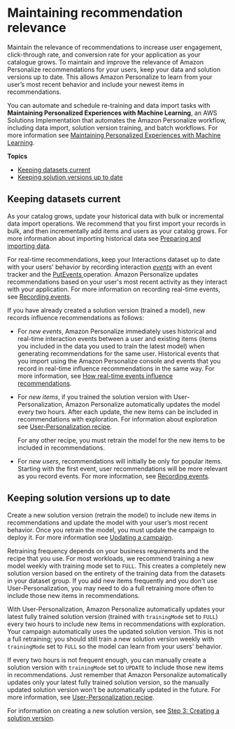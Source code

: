 # Maintaining recommendation relevance<a name="maintaining-relevance"></a>

 Maintain the relevance of recommendations to increase user engagement, click\-through rate, and conversion rate for your application as your catalogue grows\. To maintain and improve the relevance of Amazon Personalize recommendations for your users, keep your data and solution versions up to date\. This allows Amazon Personalize to learn from your user’s most recent behavior and include your newest items in recommendations\. 

 You can automate and schedule re\-training and data import tasks with **Maintaining Personalized Experiences with Machine Learning**, an AWS Solutions Implementation that automates the Amazon Personalize workflow, including data import, solution version training, and batch workflows\. For more information see [Maintaining Personalized Experiences with Machine Learning](https://aws.amazon.com/solutions/implementations/maintaining-personalized-experiences-with-ml/)\. 

**Topics**
+ [Keeping datasets current](#updating-data)
+ [Keeping solution versions up to date](#retraining-model)

## Keeping datasets current<a name="updating-data"></a>

 As your catalog grows, update your historical data with bulk or incremental data import operations\. We recommend that you first import your records in bulk, and then incrementally add items and users as your catalog grows\. For more information about importing historical data see [Preparing and importing data](data-prep.md)\. 

For real\-time recommendations, keep your Interactions dataset up to date with your users' behavior by recording interaction *[events](https://docs.aws.amazon.com/general/latest/gr/glos-chap.html#event)* with an event tracker and the [ PutEvents ](API_UBS_PutEvents.md) operation\. Amazon Personalize updates recommendations based on your user's most recent activity as they interact with your application\. For more information on recording real\-time events, see [Recording events](recording-events.md)\. 

If you have already created a solution version \(trained a model\), new records influence recommendations as follows:
+  For *new events*, Amazon Personalize immediately uses historical and real\-time interaction events between a user and existing items \(items you included in the data you used to train the latest model\) when generating recommendations for the same user\. Historical events that you import using the Amazon Personalize console and events that you record in real\-time influence recommendations in the same way\. For more information, see [How real\-time events influence recommendations](recording-events.md#recorded-events-influence-recommendations)\. 
+ For *new items*, if you trained the solution version with User\-Personalization, Amazon Personalize automatically updates the model every two hours\. After each update, the new items can be included in recommendations with exploration\. For information about exploration see [User\-Personalization recipe](native-recipe-new-item-USER_PERSONALIZATION.md)\. 

   For any other recipe, you must retrain the model for the new items to be included in recommendations\. 
+  For *new users*, recommendations will initially be only for popular items\. Starting with the first event, user recommendations will be more relevant as you record events\. For more information, see [Recording events](recording-events.md)\. 

## Keeping solution versions up to date<a name="retraining-model"></a>

 Create a new solution version \(retrain the model\) to include new items in recommendations and update the model with your user’s most recent behavior\. Once you retrain the model, you must update the campaign to deploy it\. For more information see [Updating a campaign](update-campaigns.md)\. 

 Retraining frequency depends on your business requirements and the recipe that you use\. For most workloads, we recommend training a new model weekly with training mode set to `FULL`\. This creates a completely new solution version based on the entirety of the training data from the datasets in your dataset group\. If you add new items frequently and you don't use User\-Personalization, you may need to do a full retraining more often to include those new items in recommendations\. 

 With User\-Personalization, Amazon Personalize automatically updates your latest fully trained solution version \(trained with `trainingMode` set to `FULL`\) every two hours to include new items in recommendations with exploration\. Your campaign automatically uses the updated solution version\. This is not a full retraining; you should still train a new solution version weekly with `trainingMode` set to `FULL` so the model can learn from your users' behavior\. 

 If every two hours is not frequent enough, you can manually create a solution version with `trainingMode` set to `UPDATE` to include those new items in recommendations\. Just remember that Amazon Personalize automatically updates only your latest fully trained solution version, so the manually updated solution version won't be automatically updated in the future\. For more information, see [User\-Personalization recipe](native-recipe-new-item-USER_PERSONALIZATION.md)\. 

For information on creating a new solution version, see [Step 3: Creating a solution version](creating-a-solution-version.md)\. 